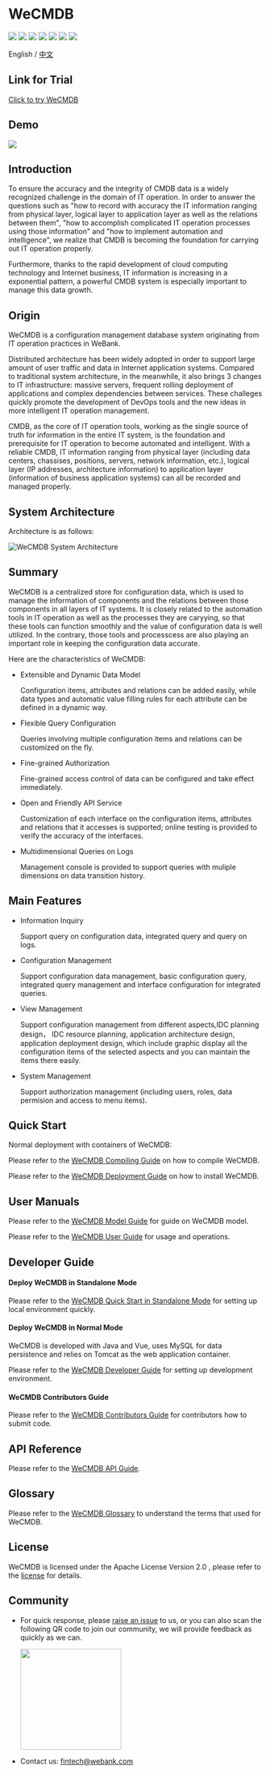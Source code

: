 # WeCMDB
<p align="left">
    <a href="https://opensource.org/licenses/Apache-2.0" alt="License">
        <img src="https://img.shields.io/badge/License-Apache%202.0-blue.svg" /></a>
    <a href="https://github.com/WeBankPartners/we-cmdb/tree/v1.3.1" alt="release">
        <img src="https://img.shields.io/github/v/release/WeBankPartners/we-cmdb.svg" /></a>
    <a href="#" alt="Code Size">
        <img src="https://img.shields.io/github/languages/code-size/WeBankPartners/we-cmdb.svg" /></a>
    <a href="#" alt="Java">
        <img src="https://img.shields.io/badge/language-java-orange.svg" /></a>
    <a href="#" alt="Vue">
        <img src="https://img.shields.io/badge/language-vue-green.svg" /></a>
    <a href="https://github.com/WeBankPartners/we-cmdb/graphs/contributors" alt="Contributors">
        <img src="https://img.shields.io/github/contributors/WeBankPartners/we-cmdb" /></a>
    <a href="https://github.com/WeBankPartners/we-cmdb/pulse" alt="Activity">
        <img src="https://img.shields.io/github/commit-activity/m/WeBankPartners/we-cmdb" /></a>
</p>

English / [中文](README_CN.md)

## Link for Trial
[Click to try WeCMDB](https://sandbox.webank.com/wecmdb)<br>

## Demo
<img src="./cmdb-wiki/docs/manual/images/ci-data-management-en.gif" />

## Introduction
To ensure the accuracy and the integrity of CMDB data is a widely recognized challenge in the domain of IT operation. In order to answer the questions such as "how to record with accuracy the IT information ranging from physical layer, logical layer to application layer as well as the relations between them", "how to accomplish complicated IT operation processes using those information" and "how to implement automation and intelligence", we realize that CMDB is becoming the foundation for carrying out IT operation properly. 

Furthermore, thanks to the rapid development of cloud computing technology and Internet business, IT information is increasing in a exponential pattern, a powerful CMDB system is especially important to manage this data growth. 

## Origin
WeCMDB is a configuration management database system originating from IT operation practices in WeBank. 

Distributed architecture has been widely adopted in order to support large amount of user traffic and data in Internet application systems. Compared to traditional system architecture, in the meanwhile, it also brings 3 changes to IT infrastructure: massive servers, frequent rolling deployment of applications and complex dependencies between services. These challeges quickly promote the development of DevOps tools and the new ideas in more intelligent IT operation management.

CMDB, as the core of IT operation tools, working as the single source of truth for information in the entire IT system, is the foundation and prerequisite for IT operation to become automated and intelligent. With a reliable CMDB, IT information ranging from physical layer (including data centers, chassises, positions, servers, network information, etc.), logical layer (IP addresses, architecture information) to application layer (information of business application systems) can all be recorded and managed properly.

## System Architecture
Architecture is as follows: 

![WeCMDB System Architecture](cmdb-wiki/images/wecmdb_arch_en.png) 

## Summary
WeCMDB is a centralized store for configuration data, which is used to manage the information of components and the relations between those components in all layers of IT systems. It is closely related to the automation tools in IT operation as well as the processes they are caryying, so that these tools can function smoothly and the value of configuration data is well utilized. In the contrary, those tools and processcess are also playing an important role in keeping the configuration data accurate.

Here are the characteristics of WeCMDB:

- Extensible and Dynamic Data Model

  Configuration items, attributes and relations can be added easily, while data types and automatic value filling rules for each attribute can be defined in a dynamic way. 

- Flexible Query Configuration

  Queries involving multiple configuration items and relations can be customized on the fly.
  
- Fine-grained Authorization

  Fine-grained access control of data can be configured and take effect immediately.
  
- Open and Friendly API Service

  Customization of each interface on the configuration items, attributes and relations that it accesses is supported; online testing is provided to verify the accuracy of the interfaces.
  
- Multidimensional Queries on Logs

  Management console is provided to support queries with muliple dimensions on data transition history.

## Main Features
- Information Inquiry

  Support query on configuration data, integrated query and query on logs. 

- Configuration Management

  Support configuration data management, basic configuration query, integrated query management and interface configuration for integrated queries.

- View Management

  Support configuration management from different aspects,IDC planning design， IDC resource planning, application architecture design, application deployment design, which include graphic display all the configuration items of the selected aspects and you can maintain the items there easily.

- System Management

  Support authorization management (including users, roles, data permision and access to menu items).
  
## Quick Start
Normal deployment with containers of WeCMDB:

Please refer to the [WeCMDB Compiling Guide](cmdb-wiki/docs/install/wecmdb_compile_guide_en.md) on how to compile WeCMDB.

Please refer to the [WeCMDB Deployment Guide](cmdb-wiki/docs/install/wecmdb_install_guide_en.md) on how to install WeCMDB.

## User Manuals
Please refer to the [WeCMDB Model Guide](cmdb-wiki/docs/manual/wecmdb_model_guide_en.md) for guide on WeCMDB model.

Please refer to the [WeCMDB User Guide](cmdb-wiki/docs/manual/wecmdb_user_guide_en.md) for usage and operations.

## Developer Guide
#### Deploy WeCMDB in Standalone Mode
Please refer to the [WeCMDB Quick Start in Standalone Mode](cmdb-wiki/docs/developer/wecmdb_local_standalone_guide_en.md) for setting up local environment quickly.

#### Deploy WeCMDB in Normal Mode
WeCMDB is developed with Java and Vue, uses MySQL for data persistence and relies on Tomcat as the web application container.

Please refer to the [WeCMDB Developer Guide](cmdb-wiki/docs/developer/wecmdb_developer_guide_en.md) for setting up development environment.

#### WeCMDB Contributors Guide
Please refer to the [WeCMDB Contributors Guide](cmdb-wiki/docs/developer/code_contributors_submit_guide_en.md) for contributors how to submit code.

## API Reference
Please refer to the [WeCMDB API Guide](cmdb-wiki/docs/api/wecmdb_api_guide_en.md).

## Glossary
Please refer to the [WeCMDB Glossary](cmdb-wiki/docs/manual/wecmdb_glossary_en.md) to understand the terms that used for WeCMDB.

## License
WeCMDB is licensed under the Apache License Version 2.0 , please refer to the [license](LICENSE) for details.

## Community
- For quick response, please [raise an issue](https://github.com/WeBankPartners/we-cmdb/issues/new/choose) to us, or you can also scan the following QR code to join our community, we will provide feedback as quickly as we can.

  <div align="left">
  <img src="cmdb-wiki/images/wecube_qr_code.png"  height="200" width="200">
  </div>

- Contact us: fintech@webank.com
